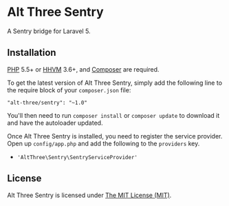 # Alt Three Sentry

A Sentry bridge for Laravel 5.


## Installation

[PHP](https://php.net) 5.5+ or [HHVM](http://hhvm.com) 3.6+, and [Composer](https://getcomposer.org) are required.

To get the latest version of Alt Three Sentry, simply add the following line to the require block of your `composer.json` file:

```
"alt-three/sentry": "~1.0"
```

You'll then need to run `composer install` or `composer update` to download it and have the autoloader updated.

Once Alt Three Sentry is installed, you need to register the service provider. Open up `config/app.php` and add the following to the `providers` key.

* `'AltThree\Sentry\SentryServiceProvider'`


## License

Alt Three Sentry is licensed under [The MIT License (MIT)](LICENSE).
